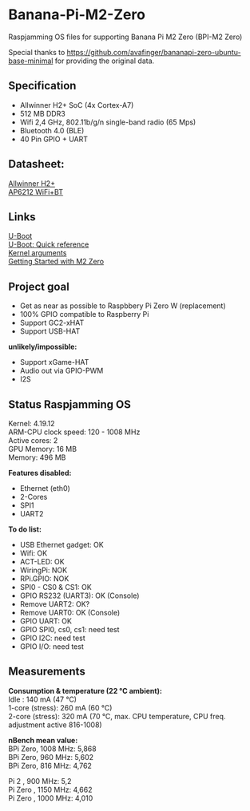 # Banana-Pi-M2-Zero
Raspjamming OS files for supporting Banana Pi M2 Zero (BPI-M2 Zero) 

Special thanks to https://github.com/avafinger/bananapi-zero-ubuntu-base-minimal for providing the original data.

## Specification

* Allwinner H2+ SoC (4x Cortex-A7)
* 512 MB DDR3
* Wifi 2,4 GHz, 802.11b/g/n single-band radio (65 Mps)
* Bluetooth 4.0 (BLE)
* 40 Pin GPIO + UART

## Datasheet:

[Allwinner H2+](http://wiki.friendlyarm.com/wiki/images/0/08/Allwinner_H2%2B_Datasheet_V1.2.pdf)  
[AP6212 WiFi+BT](http://wiki.friendlyarm.com/wiki/images/5/57/AP6212_V1.1_09022014.pdf)  

## Links

[U-Boot](https://linux-sunxi.org/U-Boot)  
[U-Boot: Quick reference](https://mediawiki.compulab.com/index.php/U-Boot:_Quick_reference)  
[Kernel arguments](https://linux-sunxi.org/Kernel_arguments)  
[Getting Started with M2 Zero](http://wiki.banana-pi.org/Getting_Started_with_M2_Zero)  


## Project goal

* Get as near as possible to Raspbbery Pi Zero W (replacement)
* 100% GPIO compatible to Raspberry Pi
* Support GC2-xHAT
* Support USB-HAT

**unlikely/impossible:**

* Support xGame-HAT
* Audio out via GPIO-PWM
* I2S

## Status Raspjamming OS

Kernel: 4.19.12  
ARM-CPU clock speed: 120 - 1008 MHz  
Active cores: 2  
GPU Memory: 16 MB  
Memory: 496 MB  

**Features disabled:**
* Ethernet (eth0)
* 2-Cores
* SPI1
* UART2

**To do list:**
* USB Ethernet gadget: OK
* Wifi: OK
* ACT-LED: OK
* WiringPi: NOK
* RPi.GPIO: NOK
* SPI0 - CS0 & CS1: OK
* GPIO RS232 (UART3): OK (Console)
* Remove UART2: OK?
* Remove UART0: OK (Console)
* GPIO UART: OK
* GPIO SPI0, cs0, cs1: need test
* GPIO I2C: need test
* GPIO I/O: need test

## Measurements

**Consumption & temperature (22 °C ambient):**  
Idle           : 140 mA (47 °C)  
1-core (stress): 260 mA (60 °C)  
2-core (stress): 320 mA (70 °C, max. CPU temperature, CPU freq. adjustment active 816-1008)  

**nBench mean value:**  
BPi Zero, 1008 MHz: 5,868  
BPi Zero,  960 MHz: 5,602  
BPi Zero,  816 MHz: 4,762  

Pi 2    ,  900 MHz: 5,2  
Pi Zero , 1150 MHz: 4,662  
Pi Zero , 1000 MHz: 4,010  
